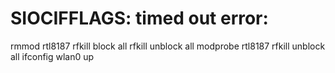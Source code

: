 # SIOCIFFLAGS: timed out error:
rmmod rtl8187
rfkill block all
rfkill unblock all
modprobe rtl8187
rfkill unblock all
ifconfig wlan0 up
